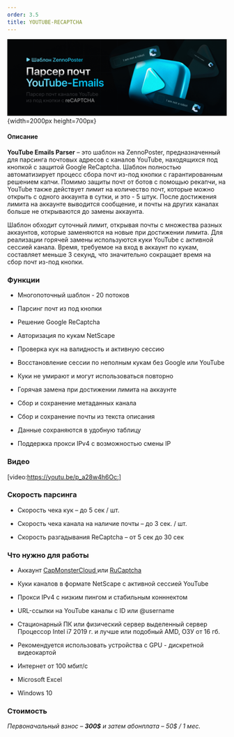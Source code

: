 ```yaml
---
order: 3.5
title: YOUTUBE-RECAPTCHA
---
```


![](./youtube-recaptcha.png "youtube-recaptcha | парсер почт ютуб из под кнопки"){width=2000px height=700px}

#### Описание

**YouTube Emails Parser** – это шаблон на ZennoPoster, предназначенный для парсинга почтовых адресов с каналов YouTube, находящихся под кнопкой с защитой Google ReCaptcha. Шаблон полностью автоматизирует процесс сбора почт из-под кнопки с гарантированным решением капчи. Помимо защиты почт от ботов с помощью рекапчи, на YouTube также действует лимит на количество почт, которые можно открыть с одного аккаунта в сутки, и это - 5 штук. После достижения лимита на аккаунте выводится сообщение, и почты на других каналах больше не открываются до замены аккаунта.

Шаблон обходит суточный лимит, открывая почты с множества разных аккаунтов, которые заменяются на новые при достижении лимита. Для реализации горячей замены используются куки YouTube с активной сессией канала. Время, требуемое на вход в аккаунт по кукам, составляет меньше 3 секунд, что значительно сокращает время на сбор почт из-под кнопки.

### **Функции**

-  Многопоточный шаблон - 20 потоков

-  Парсинг почт из под кнопки

-  Решение Google ReCaptcha

-  Авторизация по кукам NetScape

-  Проверка кук на валидность и активную сессию

-  Восстановление сессии по неполным кукам без Google или YouTube

-  Куки не умирают и могут использоваться повторно

-  Горячая замена при достижении лимита на аккаунте

-  Сбор и сохранение метаданных канала

-  Сбор и сохранение почты из текста описания

-  Данные сохраняются в удобную таблицу

-  Поддержка прокси IPv4 с возможностью смены IP

### **Видео**

[video:https://youtu.be/p_a28w4h6Oc:]

### **Скорость парсинга**

-  Скорость чека кук – до 5 сек / шт.

-  Скорость чека канала на наличие почты – до 3 сек. / шт.

-  Скорость разгадывания ReCaptcha – от 5 сек до 30 сек

### **Что нужно для работы**

-  Аккаунт [CapMonsterCloud ](https://capmonster.cloud/)или [RuCaptcha](https://rucaptcha.com/)

-  Куки каналов в формате NetScape с активной сессией YouTube

-  Прокси IPv4 с низким пингом и стабильным конннектом

-  URL-ссылки на YouTube каналы с ID или @username

-  Стационарный ПК или физический сервер выделенный сервер Процессор Intel i7 2019 г. и лучше или подобный AMD, ОЗУ от 16 гб.

-  Рекомендуется использовать устройства с GPU - дискретной видеокартой

-  Интернет от 100 мбит/с

-  Microsoft Excel

-  Windows 10

### **Стоимость**

*Первоначальный взнос – **300\$** и затем абонплата – 50\$ / 1 мес.*